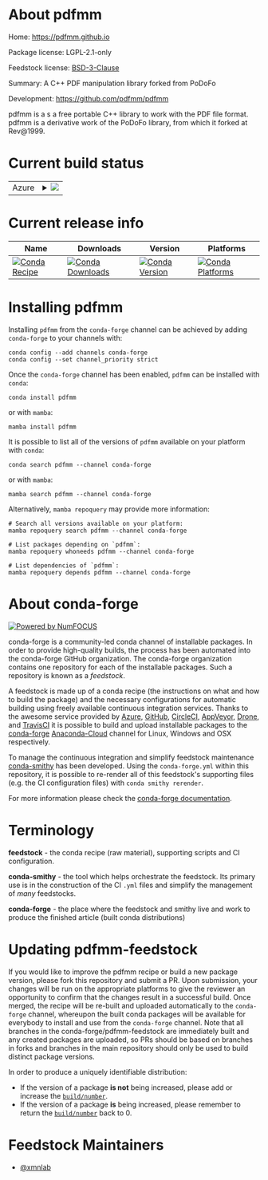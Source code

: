 About pdfmm
===========

Home: https://pdfmm.github.io

Package license: LGPL-2.1-only

Feedstock license: [BSD-3-Clause](https://github.com/conda-forge/pdfmm-feedstock/blob/main/LICENSE.txt)

Summary: A C++ PDF manipulation library forked from PoDoFo

Development: https://github.com/pdfmm/pdfmm

pdfmm is a s a free portable C++ library to work with the PDF file format.
pdfmm is a derivative work of the PoDoFo library, from which it forked at Rev@1999.


Current build status
====================


<table>
    
  <tr>
    <td>Azure</td>
    <td>
      <details>
        <summary>
          <a href="https://dev.azure.com/conda-forge/feedstock-builds/_build/latest?definitionId=17535&branchName=main">
            <img src="https://dev.azure.com/conda-forge/feedstock-builds/_apis/build/status/pdfmm-feedstock?branchName=main">
          </a>
        </summary>
        <table>
          <thead><tr><th>Variant</th><th>Status</th></tr></thead>
          <tbody><tr>
              <td>linux_64_openssl1.1.1</td>
              <td>
                <a href="https://dev.azure.com/conda-forge/feedstock-builds/_build/latest?definitionId=17535&branchName=main">
                  <img src="https://dev.azure.com/conda-forge/feedstock-builds/_apis/build/status/pdfmm-feedstock?branchName=main&jobName=linux&configuration=linux%20linux_64_openssl1.1.1" alt="variant">
                </a>
              </td>
            </tr><tr>
              <td>linux_64_openssl3</td>
              <td>
                <a href="https://dev.azure.com/conda-forge/feedstock-builds/_build/latest?definitionId=17535&branchName=main">
                  <img src="https://dev.azure.com/conda-forge/feedstock-builds/_apis/build/status/pdfmm-feedstock?branchName=main&jobName=linux&configuration=linux%20linux_64_openssl3" alt="variant">
                </a>
              </td>
            </tr>
          </tbody>
        </table>
      </details>
    </td>
  </tr>
</table>

Current release info
====================

| Name | Downloads | Version | Platforms |
| --- | --- | --- | --- |
| [![Conda Recipe](https://img.shields.io/badge/recipe-pdfmm-green.svg)](https://anaconda.org/conda-forge/pdfmm) | [![Conda Downloads](https://img.shields.io/conda/dn/conda-forge/pdfmm.svg)](https://anaconda.org/conda-forge/pdfmm) | [![Conda Version](https://img.shields.io/conda/vn/conda-forge/pdfmm.svg)](https://anaconda.org/conda-forge/pdfmm) | [![Conda Platforms](https://img.shields.io/conda/pn/conda-forge/pdfmm.svg)](https://anaconda.org/conda-forge/pdfmm) |

Installing pdfmm
================

Installing `pdfmm` from the `conda-forge` channel can be achieved by adding `conda-forge` to your channels with:

```
conda config --add channels conda-forge
conda config --set channel_priority strict
```

Once the `conda-forge` channel has been enabled, `pdfmm` can be installed with `conda`:

```
conda install pdfmm
```

or with `mamba`:

```
mamba install pdfmm
```

It is possible to list all of the versions of `pdfmm` available on your platform with `conda`:

```
conda search pdfmm --channel conda-forge
```

or with `mamba`:

```
mamba search pdfmm --channel conda-forge
```

Alternatively, `mamba repoquery` may provide more information:

```
# Search all versions available on your platform:
mamba repoquery search pdfmm --channel conda-forge

# List packages depending on `pdfmm`:
mamba repoquery whoneeds pdfmm --channel conda-forge

# List dependencies of `pdfmm`:
mamba repoquery depends pdfmm --channel conda-forge
```


About conda-forge
=================

[![Powered by
NumFOCUS](https://img.shields.io/badge/powered%20by-NumFOCUS-orange.svg?style=flat&colorA=E1523D&colorB=007D8A)](https://numfocus.org)

conda-forge is a community-led conda channel of installable packages.
In order to provide high-quality builds, the process has been automated into the
conda-forge GitHub organization. The conda-forge organization contains one repository
for each of the installable packages. Such a repository is known as a *feedstock*.

A feedstock is made up of a conda recipe (the instructions on what and how to build
the package) and the necessary configurations for automatic building using freely
available continuous integration services. Thanks to the awesome service provided by
[Azure](https://azure.microsoft.com/en-us/services/devops/), [GitHub](https://github.com/),
[CircleCI](https://circleci.com/), [AppVeyor](https://www.appveyor.com/),
[Drone](https://cloud.drone.io/welcome), and [TravisCI](https://travis-ci.com/)
it is possible to build and upload installable packages to the
[conda-forge](https://anaconda.org/conda-forge) [Anaconda-Cloud](https://anaconda.org/)
channel for Linux, Windows and OSX respectively.

To manage the continuous integration and simplify feedstock maintenance
[conda-smithy](https://github.com/conda-forge/conda-smithy) has been developed.
Using the ``conda-forge.yml`` within this repository, it is possible to re-render all of
this feedstock's supporting files (e.g. the CI configuration files) with ``conda smithy rerender``.

For more information please check the [conda-forge documentation](https://conda-forge.org/docs/).

Terminology
===========

**feedstock** - the conda recipe (raw material), supporting scripts and CI configuration.

**conda-smithy** - the tool which helps orchestrate the feedstock.
                   Its primary use is in the construction of the CI ``.yml`` files
                   and simplify the management of *many* feedstocks.

**conda-forge** - the place where the feedstock and smithy live and work to
                  produce the finished article (built conda distributions)


Updating pdfmm-feedstock
========================

If you would like to improve the pdfmm recipe or build a new
package version, please fork this repository and submit a PR. Upon submission,
your changes will be run on the appropriate platforms to give the reviewer an
opportunity to confirm that the changes result in a successful build. Once
merged, the recipe will be re-built and uploaded automatically to the
`conda-forge` channel, whereupon the built conda packages will be available for
everybody to install and use from the `conda-forge` channel.
Note that all branches in the conda-forge/pdfmm-feedstock are
immediately built and any created packages are uploaded, so PRs should be based
on branches in forks and branches in the main repository should only be used to
build distinct package versions.

In order to produce a uniquely identifiable distribution:
 * If the version of a package **is not** being increased, please add or increase
   the [``build/number``](https://docs.conda.io/projects/conda-build/en/latest/resources/define-metadata.html#build-number-and-string).
 * If the version of a package **is** being increased, please remember to return
   the [``build/number``](https://docs.conda.io/projects/conda-build/en/latest/resources/define-metadata.html#build-number-and-string)
   back to 0.

Feedstock Maintainers
=====================

* [@xmnlab](https://github.com/xmnlab/)

